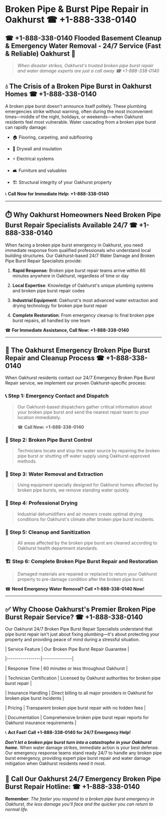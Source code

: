 # Broken Pipe & Burst Pipe Repair in Oakhurst ☎ +1-888-338-0140  
## ☎ +1-888-338-0140 Flooded Basement Cleanup & Emergency Water Removal - 24/7 Service (Fast & Reliable) Oakhurst 🚨  

> *When disaster strikes, Oakhurst's trusted broken pipe burst repair and water damage experts are just a call away ☎ +1-888-338-0140*  

## 💧 The Crisis of a Broken Pipe Burst in Oakhurst Homes ☎ +1-888-338-0140  

A broken pipe burst doesn't announce itself politely. These plumbing emergencies strike without warning, often during the most inconvenient times—middle of the night, holidays, or weekends—when Oakhurst residents feel most vulnerable. Water cascading from a broken pipe burst can rapidly damage:  

* 🏠 Flooring, carpeting, and subflooring  
* 🧱 Drywall and insulation  
* ⚡ Electrical systems  
* 🛋️ Furniture and valuables  
* 🏗️ Structural integrity of your Oakhurst property  

📞 **Call Now for Immediate Help: +1-888-338-0140**  

---  

## ⏱️ Why Oakhurst Homeowners Need Broken Pipe Burst Repair Specialists Available 24/7 ☎ +1-888-338-0140  

When facing a broken pipe burst emergency in Oakhurst, you need immediate response from qualified professionals who understand local building structures. Our Oakhurst-based 24/7 Water Damage and Broken Pipe Burst Repair Specialists provide:  

1. **Rapid Response**: Broken pipe burst repair teams arrive within 60 minutes anywhere in Oakhurst, regardless of time or day  
2. **Local Expertise**: Knowledge of Oakhurst's unique plumbing systems and broken pipe burst repair codes  
3. **Industrial Equipment**: Oakhurst's most advanced water extraction and drying technology for broken pipe burst repair  
4. **Complete Restoration**: From emergency cleanup to final broken pipe burst repairs, all handled by one team  

☎ **For Immediate Assistance, Call Now: +1-888-338-0140**  

---  

## 🔧 The Oakhurst Emergency Broken Pipe Burst Repair and Cleanup Process ☎ +1-888-338-0140  

When Oakhurst residents contact our 24/7 Emergency Broken Pipe Burst Repair service, we implement our proven Oakhurst-specific process:  

### 📞 Step 1: Emergency Contact and Dispatch  
> Our Oakhurst-based dispatchers gather critical information about your broken pipe burst and send the nearest repair team to your location immediately.  
> ☎ **Call Now: +1-888-338-0140**  

### 🚿 Step 2: Broken Pipe Burst Control  
> Technicians locate and stop the water source by repairing the broken pipe burst or shutting off water supply using Oakhurst-approved methods.  

### 🌊 Step 3: Water Removal and Extraction  
> Using equipment specially designed for Oakhurst homes affected by broken pipe bursts, we remove standing water quickly.  

### 💨 Step 4: Professional Drying  
> Industrial dehumidifiers and air movers create optimal drying conditions for Oakhurst's climate after broken pipe burst incidents.  

### 🧼 Step 5: Cleanup and Sanitization  
> All areas affected by the broken pipe burst are cleaned according to Oakhurst health department standards.  

### 🏗️ Step 6: Complete Broken Pipe Burst Repair and Restoration  
> Damaged materials are repaired or replaced to return your Oakhurst property to pre-damage condition after the broken pipe burst.  

☎ **Need Emergency Water Removal? Call +1-888-338-0140 Now!**  

---  

## ✅ Why Choose Oakhurst's Premier Broken Pipe Burst Repair Service? ☎ +1-888-338-0140  

Our Oakhurst 24/7 Broken Pipe Burst Repair Specialists understand that pipe burst repair isn't just about fixing plumbing—it's about protecting your property and providing peace of mind during a stressful situation.  

| Service Feature | Our Broken Pipe Burst Repair Guarantee |  
|-----------------|---------------|  
| Response Time | 60 minutes or less throughout Oakhurst |  
| Technician Certification | Licensed by Oakhurst authorities for broken pipe burst repair |  
| Insurance Handling | Direct billing to all major providers in Oakhurst for broken pipe burst incidents |  
| Pricing | Transparent broken pipe burst repair with no hidden fees |  
| Documentation | Comprehensive broken pipe burst repair reports for Oakhurst insurance requirements |  

📞 **Act Fast! Call +1-888-338-0140 for 24/7 Emergency Help!**  

***Don't let a broken pipe burst turn into a catastrophe in your Oakhurst home.*** When water damage strikes, immediate action is your best defense. Our emergency response teams stand ready 24/7 to handle any broken pipe burst emergency, providing expert pipe burst repair and water damage mitigation when Oakhurst residents need it most.  

## 📱 Call Our Oakhurst 24/7 Emergency Broken Pipe Burst Repair Hotline: ☎ +1-888-338-0140  

**Remember**: *The faster you respond to a broken pipe burst emergency in Oakhurst, the less damage you'll face and the quicker you can return to normal life.*